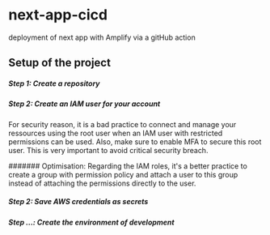 # next-app-cicd
deployment of next app with Amplify via a gitHub action

## Setup of the project

##### Step 1: Create a repository

##### Step 2: Create an IAM user for your account

For security reason, it is a bad practice to connect and manage your ressources using the root user when an IAM user with restricted permissions can be used. Also, make sure to enable MFA to secure this root user. This is very important to avoid critical security breach.

####### Optimisation: Regarding the IAM roles, it's a better practice to create a group with permission policy and attach a user to this group instead of attaching the permissions directly to the user.

##### Step 2: Save AWS credentials as secrets


##### Step ...: Create the environment of development
